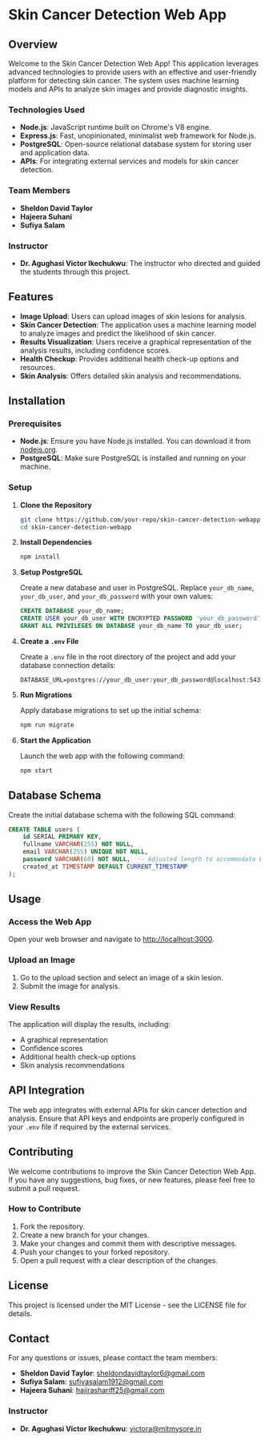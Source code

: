 

# Skin Cancer Detection Web App

## Overview

Welcome to the Skin Cancer Detection Web App! This application leverages advanced technologies to provide users with an effective and user-friendly platform for detecting skin cancer. The system uses machine learning models and APIs to analyze skin images and provide diagnostic insights.

### Technologies Used

- **Node.js**: JavaScript runtime built on Chrome's V8 engine.
- **Express.js**: Fast, unopinionated, minimalist web framework for Node.js.
- **PostgreSQL**: Open-source relational database system for storing user and application data.
- **APIs**: For integrating external services and models for skin cancer detection.

### Team Members

- **Sheldon David Taylor**
- **Hajeera Suhani**
- **Sufiya Salam**

### Instructor

- **Dr. Agughasi Victor Ikechukwu**: The instructor who directed and guided the students through this project.

## Features

- **Image Upload**: Users can upload images of skin lesions for analysis.
- **Skin Cancer Detection**: The application uses a machine learning model to analyze images and predict the likelihood of skin cancer.
- **Results Visualization**: Users receive a graphical representation of the analysis results, including confidence scores.
- **Health Checkup**: Provides additional health check-up options and resources.
- **Skin Analysis**: Offers detailed skin analysis and recommendations.

## Installation

### Prerequisites

- **Node.js**: Ensure you have Node.js installed. You can download it from [nodejs.org](https://nodejs.org/).
- **PostgreSQL**: Make sure PostgreSQL is installed and running on your machine.

### Setup

1. **Clone the Repository**

   ```bash
   git clone https://github.com/your-repo/skin-cancer-detection-webapp.git
   cd skin-cancer-detection-webapp
   ```

2. **Install Dependencies**

   ```bash
   npm install
   ```

3. **Setup PostgreSQL**

   Create a new database and user in PostgreSQL. Replace `your_db_name`, `your_db_user`, and `your_db_password` with your own values:

   ```sql
   CREATE DATABASE your_db_name;
   CREATE USER your_db_user WITH ENCRYPTED PASSWORD 'your_db_password';
   GRANT ALL PRIVILEGES ON DATABASE your_db_name TO your_db_user;
   ```

4. **Create a `.env` File**

   Create a `.env` file in the root directory of the project and add your database connection details:

   ```env
   DATABASE_URL=postgres://your_db_user:your_db_password@localhost:5432/your_db_name
   ```

5. **Run Migrations**

   Apply database migrations to set up the initial schema:

   ```bash
   npm run migrate
   ```

6. **Start the Application**

   Launch the web app with the following command:

   ```bash
   npm start
   ```

## Database Schema

Create the initial database schema with the following SQL command:

```sql
CREATE TABLE users (
    id SERIAL PRIMARY KEY,
    fullname VARCHAR(255) NOT NULL,
    email VARCHAR(255) UNIQUE NOT NULL,
    password VARCHAR(60) NOT NULL,  -- Adjusted length to accommodate bcrypt hashes
    created_at TIMESTAMP DEFAULT CURRENT_TIMESTAMP
);
```

## Usage

### Access the Web App

Open your web browser and navigate to [http://localhost:3000](http://localhost:3000).

### Upload an Image

1. Go to the upload section and select an image of a skin lesion.
2. Submit the image for analysis.

### View Results

The application will display the results, including:

- A graphical representation
- Confidence scores
- Additional health check-up options
- Skin analysis recommendations

## API Integration

The web app integrates with external APIs for skin cancer detection and analysis. Ensure that API keys and endpoints are properly configured in your `.env` file if required by the external services.

## Contributing

We welcome contributions to improve the Skin Cancer Detection Web App. If you have any suggestions, bug fixes, or new features, please feel free to submit a pull request.

### How to Contribute

1. Fork the repository.
2. Create a new branch for your changes.
3. Make your changes and commit them with descriptive messages.
4. Push your changes to your forked repository.
5. Open a pull request with a clear description of the changes.

## License

This project is licensed under the MIT License - see the LICENSE file for details.

## Contact

For any questions or issues, please contact the team members:

- **Sheldon David Taylor**: sheldondavidtaylor6@gmail.com
- **Sufiya Salam**: sufiyasalam1912@gmail.com
- **Hajeera Suhani**: hajirashariff25@gmail.com

### Instructor

- **Dr. Agughasi Victor Ikechukwu**: victora@mitmysore.in

